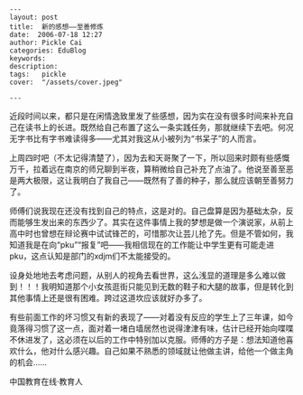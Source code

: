 
    ---
    layout: post  
    title:  新的感想——至善修炼  
    date:  2006-07-18 12:27  
    author: Pickle Cai  
    categories: EduBlog  
    keywords: 
    description:   
    tags:	pickle   
    cover:  "/assets/cover.jpeg"  

    ---  
    
近段时间以来，都只是在闲情逸致里发了些感想，因为实在没有很多时间来补充自己在读书上的长进。既然给自己布置了这么一条实践任务，那就继续下去吧。何况无字书比有字书难读得多——尤其对我这从小被列为“书呆子”的人而言。



上周四时吧（不太记得清楚了），因为去和天哥聚了一下，所以回来时颇有些感慨万千，拉着远在南京的师兄聊到半夜，算稍微给自己补充了点油了。他说至善至恶是两大极限，这让我明白了我自己——既然有了善的种子，那么就应该朝至善努力了。



师傅们说我现在还没有找到自己的特点，这是对的。自己盘算是因为基础太杂，反而能够生发出来的东西少了。其实在这件事情上我的梦想是做一个演说家，从前上高中时也曾想在辩论赛中试试锋芒的，可惜那次让芸儿抢了先。但是不管如何，我知道我是在向“pku”“报复”吧——我相信现在的工作能让中学生更有可能走进pku，这点认知是部门的xdjm们不太能接受的。



设身处地地去考虑问题，从别人的视角去看世界，这么浅显的道理是多么难以做到！！！我明知道那个小女孩逛街只能见到无数的鞋子和大腿的故事，但是转化到其他事情上还是很有困难。跨过这道坎应该就好办多了。



有些前面工作的坏习惯又有新的表现了——对着没有反应的学生上了三年课，如今竟落得习惯了这一点，面对着一堵白墙居然也说得津津有味，估计已经开始向喋喋不休进发了，这必须在以后的工作中特别加以克服。师傅的方子是：想法知道他喜欢什么，他对什么感兴趣。自己如果不熟悉的领域就让他做主讲，给他一个做主角的机会……

		

		    
 中国教育在线·教育人

